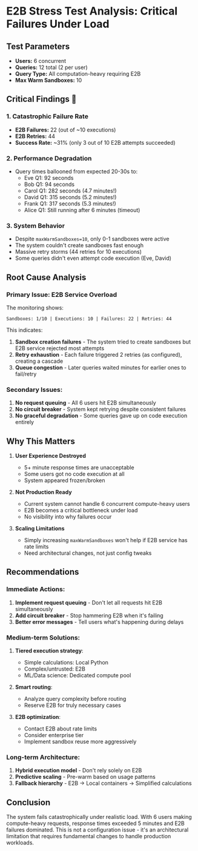 # E2B Stress Test Analysis: Critical Failures Under Load

## Test Parameters
- **Users:** 6 concurrent
- **Queries:** 12 total (2 per user)
- **Query Type:** All computation-heavy requiring E2B
- **Max Warm Sandboxes:** 10

## Critical Findings 🔴

### 1. Catastrophic Failure Rate
- **E2B Failures:** 22 (out of ~10 executions)
- **E2B Retries:** 44
- **Success Rate:** ~31% (only 3 out of 10 E2B attempts succeeded)

### 2. Performance Degradation
- Query times ballooned from expected 20-30s to:
  - Eve Q1: 92 seconds
  - Bob Q1: 94 seconds  
  - Carol Q1: 282 seconds (4.7 minutes!)
  - David Q1: 315 seconds (5.2 minutes!)
  - Frank Q1: 317 seconds (5.3 minutes!)
  - Alice Q1: Still running after 6 minutes (timeout)

### 3. System Behavior
- Despite `maxWarmSandboxes=10`, only 0-1 sandboxes were active
- The system couldn't create sandboxes fast enough
- Massive retry storms (44 retries for 10 executions)
- Some queries didn't even attempt code execution (Eve, David)

## Root Cause Analysis

### Primary Issue: E2B Service Overload
The monitoring shows:
```
Sandboxes: 1/10 | Executions: 10 | Failures: 22 | Retries: 44
```

This indicates:
1. **Sandbox creation failures** - The system tried to create sandboxes but E2B service rejected most attempts
2. **Retry exhaustion** - Each failure triggered 2 retries (as configured), creating a cascade
3. **Queue congestion** - Later queries waited minutes for earlier ones to fail/retry

### Secondary Issues:
1. **No request queuing** - All 6 users hit E2B simultaneously
2. **No circuit breaker** - System kept retrying despite consistent failures
3. **No graceful degradation** - Some queries gave up on code execution entirely

## Why This Matters

1. **User Experience Destroyed**
   - 5+ minute response times are unacceptable
   - Some users got no code execution at all
   - System appeared frozen/broken

2. **Not Production Ready**
   - Current system cannot handle 6 concurrent compute-heavy users
   - E2B becomes a critical bottleneck under load
   - No visibility into why failures occur

3. **Scaling Limitations**
   - Simply increasing `maxWarmSandboxes` won't help if E2B service has rate limits
   - Need architectural changes, not just config tweaks

## Recommendations

### Immediate Actions:
1. **Implement request queuing** - Don't let all requests hit E2B simultaneously
2. **Add circuit breaker** - Stop hammering E2B when it's failing
3. **Better error messages** - Tell users what's happening during delays

### Medium-term Solutions:
1. **Tiered execution strategy**:
   - Simple calculations: Local Python
   - Complex/untrusted: E2B
   - ML/Data science: Dedicated compute pool

2. **Smart routing**:
   - Analyze query complexity before routing
   - Reserve E2B for truly necessary cases

3. **E2B optimization**:
   - Contact E2B about rate limits
   - Consider enterprise tier
   - Implement sandbox reuse more aggressively

### Long-term Architecture:
1. **Hybrid execution model** - Don't rely solely on E2B
2. **Predictive scaling** - Pre-warm based on usage patterns
3. **Fallback hierarchy** - E2B → Local containers → Simplified calculations

## Conclusion
The system fails catastrophically under realistic load. With 6 users making compute-heavy requests, response times exceeded 5 minutes and E2B failures dominated. This is not a configuration issue - it's an architectural limitation that requires fundamental changes to handle production workloads.